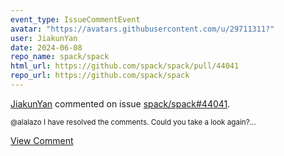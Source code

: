 ```yaml
---
event_type: IssueCommentEvent
avatar: "https://avatars.githubusercontent.com/u/29711311?"
user: JiakunYan
date: 2024-06-08
repo_name: spack/spack
html_url: https://github.com/spack/spack/pull/44041
repo_url: https://github.com/spack/spack
---
```


<a href='https://github.com/JiakunYan' target='_blank'>JiakunYan</a> commented on issue <a href='https://github.com/spack/spack/pull/44041' target='_blank'>spack/spack#44041</a>.

<small>@alalazo I have resolved the comments. Could you take a look again?...</small>

<a href='https://github.com/spack/spack/pull/44041' target='_blank'>View Comment</a>
